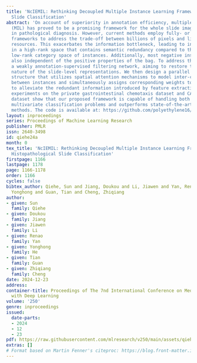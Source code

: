 ```yaml
---
title: 'NcIEMIL: Rethinking Decoupled Multiple Instance Learning Framework for Histopathological
  Slide Classification'
abstract: 'On account of superiority in annotation efficiency, multiple instance learning
  (MIL) has proved to be a promising framework for the whole slide image (WSI) classification
  in pathological diagnosis. However, current methods employ fully- or semi-decoupled
  frameworks to address the trade-off between billions of pixels and limited computational
  resources. This exacerbates the information bottleneck, leading to instance representations
  in a high-rank space that contains semantic redundancy compared to the potential
  low-rank category space of instances. Additionally, most negative instances are
  also independent of the positive properties of the bag. To address this, we introduce
  a weakly annotation-supervised filtering network, aiming to restore the low-rank
  nature of the slide-level representations. We then design a parallel aggregation
  structure that utilizes spatial attention mechanisms to model inter-correlation
  between instances and simultaneously assigns corresponding weights to channel dimensions
  to alleviate the redundant information introduced by feature extraction. Extensive
  experiments on the private gastrointestinal chemotaxis dataset and CAMELYON16 breast
  dataset show that our proposed framework is capable of handling both binary and
  multivariate classification problems and outperforms state-of-the-art MIL-based
  methods. The code is available at: https://github.com/polyethylene16/NcIEMIL.'
layout: inproceedings
series: Proceedings of Machine Learning Research
publisher: PMLR
issn: 2640-3498
id: qiehe24a
month: 0
tex_title: 'NcIEMIL: Rethinking Decoupled Multiple Instance Learning Framework for
  Histopathological Slide Classification'
firstpage: 1166
lastpage: 1178
page: 1166-1178
order: 1166
cycles: false
bibtex_author: Qiehe, Sun and Jiang, Doukou and Li, Jiawen and Yan, Renao and He,
  Yonghong and Guan, Tian and Cheng, Zhiqiang
author:
- given: Sun
  family: Qiehe
- given: Doukou
  family: Jiang
- given: Jiawen
  family: Li
- given: Renao
  family: Yan
- given: Yonghong
  family: He
- given: Tian
  family: Guan
- given: Zhiqiang
  family: Cheng
date: 2024-12-23
address:
container-title: Proceedings of The 7nd International Conference on Medical Imaging
  with Deep Learning
volume: '250'
genre: inproceedings
issued:
  date-parts:
  - 2024
  - 12
  - 23
pdf: https://raw.githubusercontent.com/mlresearch/v250/main/assets/qiehe24a/qiehe24a.pdf
extras: []
# Format based on Martin Fenner's citeproc: https://blog.front-matter.io/posts/citeproc-yaml-for-bibliographies/
---
```


